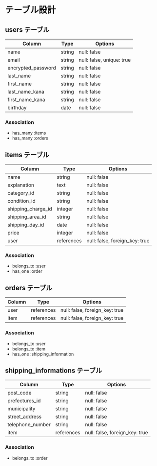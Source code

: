 # テーブル設計

## users テーブル

| Column             | Type   | Options                   |
| ------------------ | ------ | ------------------------- |
| name               | string | null: false               |
| email              | string | null: false, unique: true |
| encrypted_password | string | null: false               |
| last_name          | string | null: false               |
| first_name         | string | null: false               |
| last_name_kana     | string | null: false               |
| first_name_kana    | string | null: false               |
| birthday           | date   | null: false               |

### Association

- has_many :items
- has_many :orders

## items テーブル

| Column             | Type       | Options                        |
| ------------------ | ---------- | ------------------------------ |
| name               | string     | null: false                    |
| explanation        | text       | null: false                    |
| category_id        | string     | null: false                    |
| condition_id       | string     | null: false                    |
| shipping_charge_id | integer    | null: false                    |
| shipping_area_id   | string     | null: false                    |
| shipping_day_id    | date       | null: false                    |
| price              | integer    | null: false                    |
| user               | references | null: false, foreign_key: true |

### Association

- belongs_to :user
- has_one :order

## orders テーブル

| Column          | Type       | Options                        |
| --------------- | ---------- | ------------------------------ |
| user            | references | null: false, foreign_key: true |
| item            | references | null: false, foreign_key: true |

### Association

- belongs_to :user
- belongs_to :item
- has_one :shipping_information

## shipping_informations テーブル

| Column           | Type       | Options                        |
| ---------------- | ---------- | ------------------------------ |
| post_code        | string     | null: false                    |
| prefectures_id   | string     | null: false                    |
| municipality     | string     | null: false                    |
| street_address   | string     | null: false                    |
| telephone_number | string     | null: false                    |
| item             | references | null: false, foreign_key: true |

### Association

- belongs_to :order